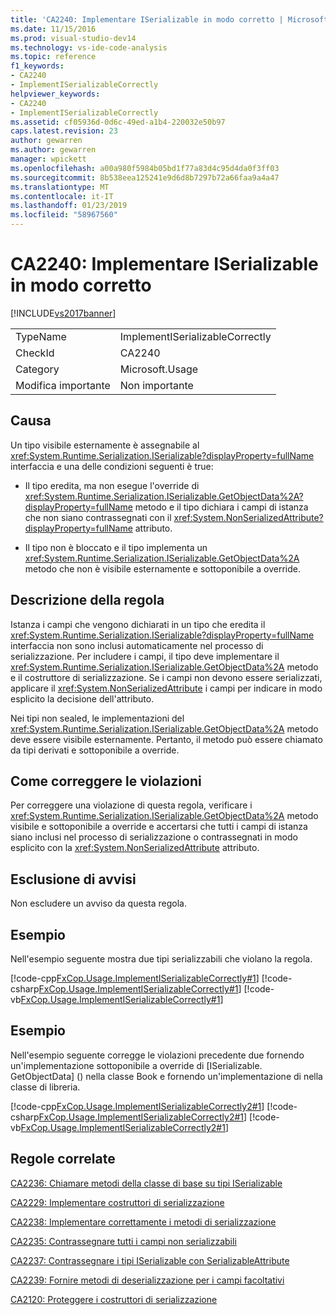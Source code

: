 ```yaml
---
title: 'CA2240: Implementare ISerializable in modo corretto | Microsoft Docs'
ms.date: 11/15/2016
ms.prod: visual-studio-dev14
ms.technology: vs-ide-code-analysis
ms.topic: reference
f1_keywords:
- CA2240
- ImplementISerializableCorrectly
helpviewer_keywords:
- CA2240
- ImplementISerializableCorrectly
ms.assetid: cf05936d-0d6c-49ed-a1b4-220032e50b97
caps.latest.revision: 23
author: gewarren
ms.author: gewarren
manager: wpickett
ms.openlocfilehash: a00a980f5984b05bd1f77a83d4c95d4da0f3ff03
ms.sourcegitcommit: 8b538eea125241e9d6d8b7297b72a66faa9a4a47
ms.translationtype: MT
ms.contentlocale: it-IT
ms.lasthandoff: 01/23/2019
ms.locfileid: "58967560"
---
```

# <a name="ca2240-implement-iserializable-correctly"></a>CA2240: Implementare ISerializable in modo corretto
[!INCLUDE[vs2017banner](../includes/vs2017banner.md)]

|||
|-|-|
|TypeName|ImplementISerializableCorrectly|
|CheckId|CA2240|
|Category|Microsoft.Usage|
|Modifica importante|Non importante|

## <a name="cause"></a>Causa
 Un tipo visibile esternamente è assegnabile al <xref:System.Runtime.Serialization.ISerializable?displayProperty=fullName> interfaccia e una delle condizioni seguenti è true:

-   Il tipo eredita, ma non esegue l'override di <xref:System.Runtime.Serialization.ISerializable.GetObjectData%2A?displayProperty=fullName> metodo e il tipo dichiara i campi di istanza che non siano contrassegnati con il <xref:System.NonSerializedAttribute?displayProperty=fullName> attributo.

-   Il tipo non è bloccato e il tipo implementa un <xref:System.Runtime.Serialization.ISerializable.GetObjectData%2A> metodo che non è visibile esternamente e sottoponibile a override.

## <a name="rule-description"></a>Descrizione della regola
 Istanza i campi che vengono dichiarati in un tipo che eredita il <xref:System.Runtime.Serialization.ISerializable?displayProperty=fullName> interfaccia non sono inclusi automaticamente nel processo di serializzazione. Per includere i campi, il tipo deve implementare il <xref:System.Runtime.Serialization.ISerializable.GetObjectData%2A> metodo e il costruttore di serializzazione. Se i campi non devono essere serializzati, applicare il <xref:System.NonSerializedAttribute> i campi per indicare in modo esplicito la decisione dell'attributo.

 Nei tipi non sealed, le implementazioni del <xref:System.Runtime.Serialization.ISerializable.GetObjectData%2A> metodo deve essere visibile esternamente. Pertanto, il metodo può essere chiamato da tipi derivati e sottoponibile a override.

## <a name="how-to-fix-violations"></a>Come correggere le violazioni
 Per correggere una violazione di questa regola, verificare i <xref:System.Runtime.Serialization.ISerializable.GetObjectData%2A> metodo visibile e sottoponibile a override e accertarsi che tutti i campi di istanza siano inclusi nel processo di serializzazione o contrassegnati in modo esplicito con la <xref:System.NonSerializedAttribute> attributo.

## <a name="when-to-suppress-warnings"></a>Esclusione di avvisi
 Non escludere un avviso da questa regola.

## <a name="example"></a>Esempio
 Nell'esempio seguente mostra due tipi serializzabili che violano la regola.

 [!code-cpp[FxCop.Usage.ImplementISerializableCorrectly#1](../snippets/cpp/VS_Snippets_CodeAnalysis/FxCop.Usage.ImplementISerializableCorrectly/cpp/FxCop.Usage.ImplementISerializableCorrectly.cpp#1)]
 [!code-csharp[FxCop.Usage.ImplementISerializableCorrectly#1](../snippets/csharp/VS_Snippets_CodeAnalysis/FxCop.Usage.ImplementISerializableCorrectly/cs/FxCop.Usage.ImplementISerializableCorrectly.cs#1)]
 [!code-vb[FxCop.Usage.ImplementISerializableCorrectly#1](../snippets/visualbasic/VS_Snippets_CodeAnalysis/FxCop.Usage.ImplementISerializableCorrectly/vb/FxCop.Usage.ImplementISerializableCorrectly.vb#1)]

## <a name="example"></a>Esempio
 Nell'esempio seguente corregge le violazioni precedente due fornendo un'implementazione sottoponibile a override di [ISerializable. GetObjectData] (<!-- TODO: review code entity reference <xref:assetId:///ISerializable.GetObjectData?qualifyHint=False&amp;autoUpgrade=False>  -->) nella classe Book e fornendo un'implementazione di <!-- TODO: review code entity reference <xref:assetId:///ISerializable.GetObjectData?qualifyHint=False&amp;autoUpgrade=False>  --> nella classe di libreria.

 [!code-cpp[FxCop.Usage.ImplementISerializableCorrectly2#1](../snippets/cpp/VS_Snippets_CodeAnalysis/FxCop.Usage.ImplementISerializableCorrectly2/cpp/FxCop.Usage.ImplementISerializableCorrectly2.cpp#1)]
 [!code-csharp[FxCop.Usage.ImplementISerializableCorrectly2#1](../snippets/csharp/VS_Snippets_CodeAnalysis/FxCop.Usage.ImplementISerializableCorrectly2/cs/FxCop.Usage.ImplementISerializableCorrectly2.cs#1)]
 [!code-vb[FxCop.Usage.ImplementISerializableCorrectly2#1](../snippets/visualbasic/VS_Snippets_CodeAnalysis/FxCop.Usage.ImplementISerializableCorrectly2/vb/FxCop.Usage.ImplementISerializableCorrectly2.vb#1)]

## <a name="related-rules"></a>Regole correlate
 [CA2236: Chiamare metodi della classe di base su tipi ISerializable](../code-quality/ca2236-call-base-class-methods-on-iserializable-types.md)

 [CA2229: Implementare costruttori di serializzazione](../code-quality/ca2229-implement-serialization-constructors.md)

 [CA2238: Implementare correttamente i metodi di serializzazione](../code-quality/ca2238-implement-serialization-methods-correctly.md)

 [CA2235: Contrassegnare tutti i campi non serializzabili](../code-quality/ca2235-mark-all-non-serializable-fields.md)

 [CA2237: Contrassegnare i tipi ISerializable con SerializableAttribute](../code-quality/ca2237-mark-iserializable-types-with-serializableattribute.md)

 [CA2239: Fornire metodi di deserializzazione per i campi facoltativi](../code-quality/ca2239-provide-deserialization-methods-for-optional-fields.md)

 [CA2120: Proteggere i costruttori di serializzazione](../code-quality/ca2120-secure-serialization-constructors.md)
